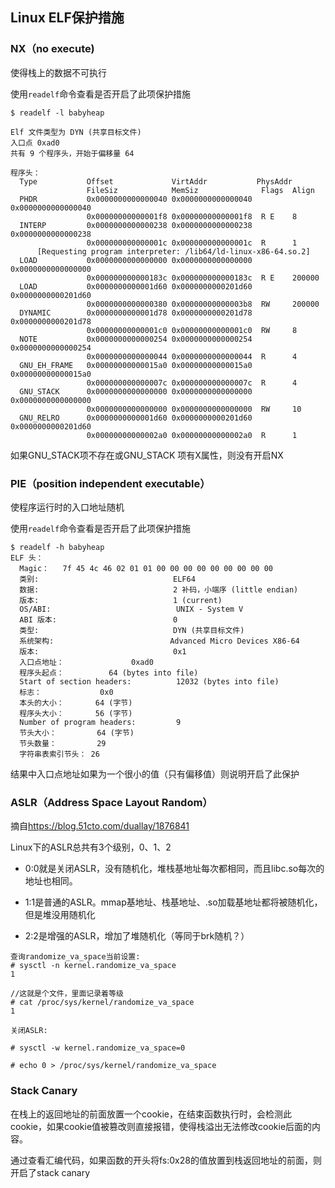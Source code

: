 ## Linux ELF保护措施

### NX（no execute)

使得栈上的数据不可执行

使用`readelf`命令查看是否开启了此项保护措施

```shell
$ readelf -l babyheap 

Elf 文件类型为 DYN (共享目标文件)
入口点 0xad0
共有 9 个程序头，开始于偏移量 64

程序头：
  Type           Offset             VirtAddr           PhysAddr
                 FileSiz            MemSiz              Flags  Align
  PHDR           0x0000000000000040 0x0000000000000040 0x0000000000000040
                 0x00000000000001f8 0x00000000000001f8  R E    8
  INTERP         0x0000000000000238 0x0000000000000238 0x0000000000000238
                 0x000000000000001c 0x000000000000001c  R      1
      [Requesting program interpreter: /lib64/ld-linux-x86-64.so.2]
  LOAD           0x0000000000000000 0x0000000000000000 0x0000000000000000
                 0x000000000000183c 0x000000000000183c  R E    200000
  LOAD           0x0000000000001d60 0x0000000000201d60 0x0000000000201d60
                 0x0000000000000380 0x00000000000003b8  RW     200000
  DYNAMIC        0x0000000000001d78 0x0000000000201d78 0x0000000000201d78
                 0x00000000000001c0 0x00000000000001c0  RW     8
  NOTE           0x0000000000000254 0x0000000000000254 0x0000000000000254
                 0x0000000000000044 0x0000000000000044  R      4
  GNU_EH_FRAME   0x00000000000015a0 0x00000000000015a0 0x00000000000015a0
                 0x000000000000007c 0x000000000000007c  R      4
  GNU_STACK      0x0000000000000000 0x0000000000000000 0x0000000000000000
                 0x0000000000000000 0x0000000000000000  RW     10
  GNU_RELRO      0x0000000000001d60 0x0000000000201d60 0x0000000000201d60
                 0x00000000000002a0 0x00000000000002a0  R      1

```

如果GNU_STACK项不存在或GNU_STACK 项有X属性，则没有开启NX

### PIE（position independent executable）

使程序运行时的入口地址随机

使用`readelf`命令查看是否开启了此项保护措施

```shell
$ readelf -h babyheap 
ELF 头：
  Magic：   7f 45 4c 46 02 01 01 00 00 00 00 00 00 00 00 00 
  类别:                              ELF64
  数据:                              2 补码，小端序 (little endian)
  版本:                              1 (current)
  OS/ABI:                            UNIX - System V
  ABI 版本:                          0
  类型:                              DYN (共享目标文件)
  系统架构:                          Advanced Micro Devices X86-64
  版本:                              0x1
  入口点地址：               0xad0
  程序头起点：          64 (bytes into file)
  Start of section headers:          12032 (bytes into file)
  标志：             0x0
  本头的大小：       64 (字节)
  程序头大小：       56 (字节)
  Number of program headers:         9
  节头大小：         64 (字节)
  节头数量：         29
  字符串表索引节头： 26

```

结果中入口点地址如果为一个很小的值（只有偏移值）则说明开启了此保护

### ASLR（Address Space Layout Random）

摘自<https://blog.51cto.com/duallay/1876841>

Linux下的ASLR总共有3个级别，0、1、2

- 0:0就是关闭ASLR，没有随机化，堆栈基地址每次都相同，而且libc.so每次的地址也相同。

- 1:1是普通的ASLR。mmap基地址、栈基地址、.so加载基地址都将被随机化，但是堆没用随机化

- 2:2是增强的ASLR，增加了堆随机化（等同于brk随机？）

  

```
查询randomize_va_space当前设置:
# sysctl -n kernel.randomize_va_space
1

//这就是个文件，里面记录着等级
# cat /proc/sys/kernel/randomize_va_space
1

```



```
关闭ASLR:

# sysctl -w kernel.randomize_va_space=0

# echo 0 > /proc/sys/kernel/randomize_va_space
```

### Stack Canary

在栈上的返回地址的前面放置一个cookie，在结束函数执行时，会检测此cookie，如果cookie值被篡改则直接报错，使得栈溢出无法修改cookie后面的内容。

通过查看汇编代码，如果函数的开头将fs:0x28的值放置到栈返回地址的前面，则开启了stack canary